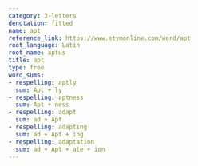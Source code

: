 ```yaml
---
category: 3-letters
denotation: fitted
name: apt
reference_link: https://www.etymonline.com/word/apt
root_language: Latin
root_name: aptus
title: apt
type: free
word_sums:
- respelling: aptly
  sum: Apt + ly
- respelling: aptness
  sum: Apt + ness
- respelling: adapt
  sum: ad + Apt
- respelling: adapting
  sum: ad + Apt + ing
- respelling: adaptation
  sum: ad + Apt + ate + ion
---
```


